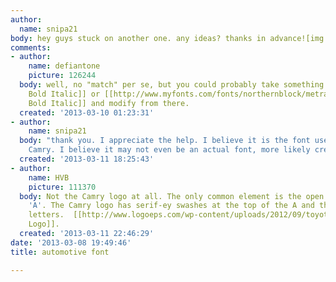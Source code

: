 ```yaml
---
author:
  name: snipa21
body: hey guys stuck on another one. any ideas? thanks in advance![img:sites/default/files/old-images/nation_3971.jpg]
comments:
- author:
    name: defiantone
    picture: 126244
  body: well, no "match" per se, but you could probably take something like [[http://www.myfonts.com/fonts/storm/teuton/|Teuton
    Bold Italic]] or [[http://www.myfonts.com/fonts/northernblock/metral/|Metral Extra
    Bold Italic]] and modify from there.
  created: '2013-03-10 01:23:31'
- author:
    name: snipa21
  body: "thank you. I appreciate the help. I believe it is the font used for Toyota
    Camry. I believe it may not even be an actual font, more likely created as artwork.\r\n"
  created: '2013-03-11 18:25:43'
- author:
    name: HVB
    picture: 111370
  body: Not the Camry logo at all. The only common element is the open delta-shaped
    'A'. The Camry logo has serif-ey swashes at the top of the A and the other four
    letters.  [[http://www.logoeps.com/wp-content/uploads/2012/09/toyota-camry-logo-vector-01.png|Camry
    Logo]].
  created: '2013-03-11 22:46:29'
date: '2013-03-08 19:49:46'
title: automotive font

---
```

